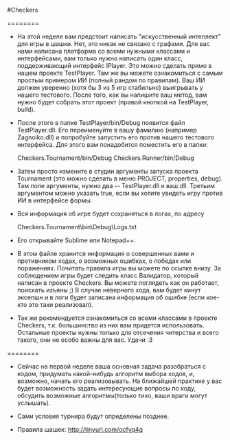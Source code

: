 #Checkers

========

  *  На этой неделе вам предстоит написать "искусственный интеллект" для игры в шашки. Нет, это никак не связано с графами.
Для вас нами написана платформа со всеми нужными классами и интерфейсами, вам только нужно написать один класс, поддерживающий интерфейс IPlayer. 
Это можно сделать прямо в нашем проекте TestPlayer. Там же вы можете ознакомиться с самым простым примером ИИ (полный рандом по правилам). Ваш ИИ должен уверенно (хотя бы 3 из 5 игр стабильно) выигрывать у нашего тестового. После того, как вы напишите ваш метод, вам нужно будет собрать этот проект (правой кнопкой на TestPlayer, build). 
  *  После этого в папке     TestPlayer/bin/Debug     появится файл TestPlayer.dll. Его переименуйте в вашу фамилию (например Zagnoiko.dll) и попробуйте запустить его против нашего тестового интерфейса. Для этого вам понадобится поместить его в папки:

        Checkers.Tournament/bin/Debug
        Checkers.Runner/bin/Debug  

  *  Затем просто измените в студии аргументы запуска проекта Tournament (это можно сделать в меню PROJECT, properties, debug). Там поле аргументы, нужно два -- TestPlayer.dll и ваш.dll.
Третьим аргументом можно указать true, если вы хотите увидеть игру против ИИ в интерфейсе формы. 
  *  Вся информация об игре будет сохраняться в логах, по адресу 

        Checkers.Tournament\bin\Debug\Logs.txt

  *  Его открывайте Sublime или Notepad++. 
  *  В этом файле хранится информация о совершенных вами и противником ходах, о возможных ошибках, о победах или поражениях.
Почитать правила игры вы можете по ссылке внизу. За соблюдением игры будет следить класс Валидатор, который написан в проекте Checkers. Вы можете поглядеть как он работает, поискать изъяны ;) В случае неверного хода, вам будет кинут эксепшн и в логи будет записана информация об ошибке (если кое-кто это таки реализовал). 
  *  Так же рекомендуется ознакомиться со всеми классами в проекте Checkers, т.к. большинство из них вам придется использовать. Остальные проекты нужны только для отсечения читерства и всего такого, они не особо важны для вас.
    Удачи :3

========

 - Сейчас на первой неделе ваша основная задача разобраться с кодом, придумать какой-нибудь алгоритм выбора ходов, и, возможно, начать его реализовывать. На ближайшей практике у вас будет возможность задать интересующие вопросы по коду, обсудить возможные алгоритмы(только тихо, ваши враги могут услышать).

 - Сами условия турнира будут определены позднее.

 - Правила шашек: <url>http://tinyurl.com/ocfyq4g</url>
